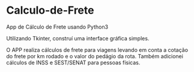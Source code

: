 # Calculo-de-Frete
App de Cálculo de Frete usando Python3

Utilizando Tkinter, construí uma interface gráfica simples.

O APP realiza cálculos de frete para viagens levando em conta a cotação do frete por km rodado e o valor do pedágio da rota.
Também adicionei cálculos de INSS e SEST/SENAT para pessoas físicas.
